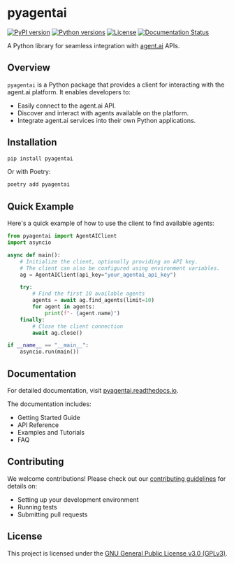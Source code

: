 # pyagentai

[![PyPI version](https://img.shields.io/pypi/v/pyagentai.svg)](https://pypi.org/project/pyagentai/)
[![Python versions](https://img.shields.io/pypi/pyversions/pyagentai.svg)](https://pypi.org/project/pyagentai/)
[![License](https://img.shields.io/github/license/meepolabs/pyagentai.svg)](https://github.com/meepolabs/pyagentai/blob/main/LICENSE)
[![Documentation Status](https://readthedocs.org/projects/pyagentai/badge/?version=latest)](https://pyagentai.readthedocs.io/en/latest/?badge=latest)

A Python library for seamless integration with [agent.ai](https://agent.ai/) APIs.

## Overview

`pyagentai` is a Python package that provides a client for interacting with the agent.ai platform. It enables developers to:

-   Easily connect to the agent.ai API.
-   Discover and interact with agents available on the platform.
-   Integrate agent.ai services into their own Python applications.

## Installation

```bash
pip install pyagentai
```

Or with Poetry:

```bash
poetry add pyagentai
```

## Quick Example

Here's a quick example of how to use the client to find available agents:

```python
from pyagentai import AgentAIClient
import asyncio

async def main():
    # Initialize the client, optionally providing an API key.
    # The client can also be configured using environment variables.
    ag = AgentAIClient(api_key="your_agentai_api_key")

    try:
        # Find the first 10 available agents
        agents = await ag.find_agents(limit=10)
        for agent in agents:
            print(f"- {agent.name}")
    finally:
        # Close the client connection
        await ag.close()

if __name__ == "__main__":
    asyncio.run(main())
```

## Documentation

For detailed documentation, visit [pyagentai.readthedocs.io](https://pyagentai.readthedocs.io).

The documentation includes:
- Getting Started Guide
- API Reference
- Examples and Tutorials
- FAQ

## Contributing

We welcome contributions! Please check out our [contributing guidelines](CONTRIBUTING.md) for details on:
- Setting up your development environment
- Running tests
- Submitting pull requests

## License

This project is licensed under the [GNU General Public License v3.0 (GPLv3)](LICENSE).
